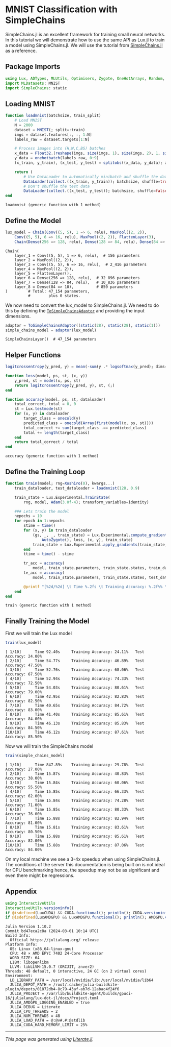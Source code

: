 


<a id='MNIST-Classification-with-SimpleChains'></a>

# MNIST Classification with SimpleChains


SimpleChains.jl is an excellent framework for training small neural networks. In this tutorial we will demonstrate how to use the same API as Lux.jl to train a model using SimpleChains.jl. We will use the tutorial from [SimpleChains.jl](https://pumasai.github.io/SimpleChains.jl/dev/examples/mnist/) as a reference.


<a id='Package-Imports'></a>

## Package Imports


```julia
using Lux, ADTypes, MLUtils, Optimisers, Zygote, OneHotArrays, Random, Statistics, Printf
import MLDatasets: MNIST
import SimpleChains: static
```


<a id='Loading-MNIST'></a>

## Loading MNIST


```julia
function loadmnist(batchsize, train_split)
    # Load MNIST
    N = 2000
    dataset = MNIST(; split=:train)
    imgs = dataset.features[:, :, 1:N]
    labels_raw = dataset.targets[1:N]

    # Process images into (H,W,C,BS) batches
    x_data = Float32.(reshape(imgs, size(imgs, 1), size(imgs, 2), 1, size(imgs, 3)))
    y_data = onehotbatch(labels_raw, 0:9)
    (x_train, y_train), (x_test, y_test) = splitobs((x_data, y_data); at=train_split)

    return (
        # Use DataLoader to automatically minibatch and shuffle the data
        DataLoader(collect.((x_train, y_train)); batchsize, shuffle=true),
        # Don't shuffle the test data
        DataLoader(collect.((x_test, y_test)); batchsize, shuffle=false))
end
```


```
loadmnist (generic function with 1 method)
```


<a id='Define-the-Model'></a>

## Define the Model


```julia
lux_model = Chain(Conv((5, 5), 1 => 6, relu), MaxPool((2, 2)),
    Conv((5, 5), 6 => 16, relu), MaxPool((2, 2)), FlattenLayer(3),
    Chain(Dense(256 => 128, relu), Dense(128 => 84, relu), Dense(84 => 10)))
```


```
Chain(
    layer_1 = Conv((5, 5), 1 => 6, relu),  # 156 parameters
    layer_2 = MaxPool((2, 2)),
    layer_3 = Conv((5, 5), 6 => 16, relu),  # 2_416 parameters
    layer_4 = MaxPool((2, 2)),
    layer_5 = FlattenLayer(),
    layer_6 = Dense(256 => 128, relu),  # 32_896 parameters
    layer_7 = Dense(128 => 84, relu),   # 10_836 parameters
    layer_8 = Dense(84 => 10),          # 850 parameters
)         # Total: 47_154 parameters,
          #        plus 0 states.
```


We now need to convert the lux_model to SimpleChains.jl. We need to do this by defining the [`ToSimpleChainsAdaptor`](../../api/Lux/switching_frameworks#Lux.ToSimpleChainsAdaptor) and providing the input dimensions.


```julia
adaptor = ToSimpleChainsAdaptor((static(28), static(28), static(1)))
simple_chains_model = adaptor(lux_model)
```


```
SimpleChainsLayer()  # 47_154 parameters
```


<a id='Helper-Functions'></a>

## Helper Functions


```julia
logitcrossentropy(y_pred, y) = mean(-sum(y .* logsoftmax(y_pred); dims=1))

function loss(model, ps, st, (x, y))
    y_pred, st = model(x, ps, st)
    return logitcrossentropy(y_pred, y), st, (;)
end

function accuracy(model, ps, st, dataloader)
    total_correct, total = 0, 0
    st = Lux.testmode(st)
    for (x, y) in dataloader
        target_class = onecold(y)
        predicted_class = onecold(Array(first(model(x, ps, st))))
        total_correct += sum(target_class .== predicted_class)
        total += length(target_class)
    end
    return total_correct / total
end
```


```
accuracy (generic function with 1 method)
```


<a id='Define-the-Training-Loop'></a>

## Define the Training Loop


```julia
function train(model; rng=Xoshiro(0), kwargs...)
    train_dataloader, test_dataloader = loadmnist(128, 0.9)

    train_state = Lux.Experimental.TrainState(
        rng, model, Adam(3.0f-4); transform_variables=identity)

    ### Lets train the model
    nepochs = 10
    for epoch in 1:nepochs
        stime = time()
        for (x, y) in train_dataloader
            (gs, _, _, train_state) = Lux.Experimental.compute_gradients(
                AutoZygote(), loss, (x, y), train_state)
            train_state = Lux.Experimental.apply_gradients(train_state, gs)
        end
        ttime = time() - stime

        tr_acc = accuracy(
            model, train_state.parameters, train_state.states, train_dataloader) * 100
        te_acc = accuracy(
            model, train_state.parameters, train_state.states, test_dataloader) * 100

        @printf "[%2d/%2d] \t Time %.2fs \t Training Accuracy: %.2f%% \t Test Accuracy: %.2f%%\n" epoch nepochs ttime tr_acc te_acc
    end
end
```


```
train (generic function with 1 method)
```


<a id='Finally-Training-the-Model'></a>

## Finally Training the Model


First we will train the Lux model


```julia
train(lux_model)
```


```
[ 1/10] 	 Time 92.40s 	 Training Accuracy: 24.11% 	 Test Accuracy: 24.00%
[ 2/10] 	 Time 54.77s 	 Training Accuracy: 46.89% 	 Test Accuracy: 47.50%
[ 3/10] 	 Time 52.76s 	 Training Accuracy: 68.06% 	 Test Accuracy: 67.50%
[ 4/10] 	 Time 52.94s 	 Training Accuracy: 74.33% 	 Test Accuracy: 72.50%
[ 5/10] 	 Time 54.03s 	 Training Accuracy: 80.61% 	 Test Accuracy: 79.00%
[ 6/10] 	 Time 42.95s 	 Training Accuracy: 82.83% 	 Test Accuracy: 82.50%
[ 7/10] 	 Time 40.65s 	 Training Accuracy: 84.72% 	 Test Accuracy: 83.00%
[ 8/10] 	 Time 41.40s 	 Training Accuracy: 85.61% 	 Test Accuracy: 84.00%
[ 9/10] 	 Time 46.13s 	 Training Accuracy: 85.83% 	 Test Accuracy: 84.50%
[10/10] 	 Time 46.12s 	 Training Accuracy: 87.61% 	 Test Accuracy: 85.50%

```


Now we will train the SimpleChains model


```julia
train(simple_chains_model)
```


```
[ 1/10] 	 Time 847.89s 	 Training Accuracy: 29.78% 	 Test Accuracy: 27.00%
[ 2/10] 	 Time 15.87s 	 Training Accuracy: 40.83% 	 Test Accuracy: 38.00%
[ 3/10] 	 Time 15.84s 	 Training Accuracy: 60.06% 	 Test Accuracy: 55.50%
[ 4/10] 	 Time 15.85s 	 Training Accuracy: 66.33% 	 Test Accuracy: 62.00%
[ 5/10] 	 Time 15.84s 	 Training Accuracy: 74.28% 	 Test Accuracy: 71.00%
[ 6/10] 	 Time 15.85s 	 Training Accuracy: 80.33% 	 Test Accuracy: 76.00%
[ 7/10] 	 Time 15.88s 	 Training Accuracy: 82.94% 	 Test Accuracy: 81.00%
[ 8/10] 	 Time 15.81s 	 Training Accuracy: 83.61% 	 Test Accuracy: 80.50%
[ 9/10] 	 Time 15.88s 	 Training Accuracy: 85.61% 	 Test Accuracy: 82.00%
[10/10] 	 Time 15.88s 	 Training Accuracy: 87.06% 	 Test Accuracy: 84.00%

```


On my local machine we see a 3-4x speedup when using SimpleChains.jl. The conditions of the server this documentation is being built on is not ideal for CPU benchmarking hence, the speedup may not be as significant and even there might be regressions.


<a id='Appendix'></a>

## Appendix


```julia
using InteractiveUtils
InteractiveUtils.versioninfo()
if @isdefined(LuxCUDA) && CUDA.functional(); println(); CUDA.versioninfo(); end
if @isdefined(LuxAMDGPU) && LuxAMDGPU.functional(); println(); AMDGPU.versioninfo(); end
```


```
Julia Version 1.10.2
Commit bd47eca2c8a (2024-03-01 10:14 UTC)
Build Info:
  Official https://julialang.org/ release
Platform Info:
  OS: Linux (x86_64-linux-gnu)
  CPU: 48 × AMD EPYC 7402 24-Core Processor
  WORD_SIZE: 64
  LIBM: libopenlibm
  LLVM: libLLVM-15.0.7 (ORCJIT, znver2)
Threads: 48 default, 0 interactive, 24 GC (on 2 virtual cores)
Environment:
  LD_LIBRARY_PATH = /usr/local/nvidia/lib:/usr/local/nvidia/lib64
  JULIA_DEPOT_PATH = /root/.cache/julia-buildkite-plugin/depots/01872db4-8c79-43af-ab7d-12abac4f24f6
  JULIA_PROJECT = /var/lib/buildkite-agent/builds/gpuci-16/julialang/lux-dot-jl/docs/Project.toml
  JULIA_AMDGPU_LOGGING_ENABLED = true
  JULIA_DEBUG = Literate
  JULIA_CPU_THREADS = 2
  JULIA_NUM_THREADS = 48
  JULIA_LOAD_PATH = @:@v#.#:@stdlib
  JULIA_CUDA_HARD_MEMORY_LIMIT = 25%

```


---


*This page was generated using [Literate.jl](https://github.com/fredrikekre/Literate.jl).*

